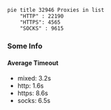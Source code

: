 
```mermaid
pie title 32946 Proxies in list
    "HTTP" : 22190
    "HTTPS": 4565
    "SOCKS" : 9615
```

### Some Info
#### Average Timeout

- mixed: 3.2s
- http: 1.6s
- https: 8.6s
- socks: 6.5s